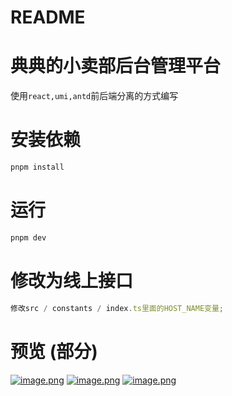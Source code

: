 # README

# 典典的小卖部后台管理平台

使用`react,umi,antd`前后端分离的方式编写

# 安装依赖

```bash
pnpm install
```

# 运行

```bash
pnpm dev
```

# 修改为线上接口

```js
修改src / constants / index.ts里面的HOST_NAME变量;
```



# 预览 (部分)
[![image.png](https://i.postimg.cc/d3xbWM7x/image.png)](https://postimg.cc/fSYqLrfc)
[![image.png](https://i.postimg.cc/cJh59q2B/image.png)](https://postimg.cc/cKKmCzsv)
[![image.png](https://i.postimg.cc/fW1ZjXxT/image.png)](https://postimg.cc/Rq1jvWsj)
